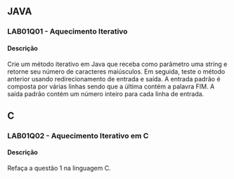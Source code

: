 ## JAVA
### LAB01Q01 - Aquecimento Iterativo
#### Descrição
Crie um método iterativo em Java que receba como parâmetro uma string e retorne seu número de caracteres maiúsculos. Em seguida, teste o método anterior usando redirecionamento de entrada e saída. A entrada padrão é composta por várias linhas sendo que a última contém a palavra FIM. A saída padrão contém um número inteiro para cada linha de entrada.

## C
### LAB01Q02 - Aquecimento Iterativo em C
#### Descrição
Refaça a questão 1 na linguagem C.
